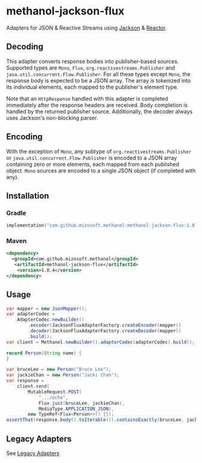 # methanol-jackson-flux

Adapters for JSON & Reactive Streams using [Jackson][jackson] & [Reactor][reactor].

## Decoding

This adapter converts response bodies into publisher-based sources. Supported types are
`Mono`, `Flux`, `org.reactivestreams.Publisher` and `java.util.concurrent.Flow.Publisher`.
For all these types except `Mono`, the response body is expected to be a JSON array.
The array is tokenized into its individual elements, each mapped to the publisher's element type.

Note that an `HttpResponse` handled with this adapter is completed immediately after the response headers are received.
Body completion is handled by the returned publisher source. Additionally, the decoder always uses Jackson's non-blocking parser.

## Encoding

With the exception of `Mono`, any subtype of `org.reactivestreams.Publisher` or
`java.util.concurrent.Flow.Publisher` is encoded to a JSON array containing zero or more elements, each mapped from each published object.
`Mono` sources are encoded to a single JSON object (if completed with any).

## Installation

### Gradle

```kotlin
implementation("com.github.mizosoft.methanol:methanol-jackson-flux:1.8.4")
```

### Maven

```xml
<dependency>
  <groupId>com.github.mizosoft.methanol</groupId>
   <artifactId>methanol-jackson-flux</artifactId>
    <version>1.8.4</version>
</dependency>
```

## Usage

```java
var mapper = new JsonMapper();
var adapterCodec =
    AdapterCodec.newBuilder()
        .encoder(JacksonFluxAdapterFactory.createEncoder(mapper))
        .decoder(JacksonFluxAdapterFactory.createDecoder(mapper))
        .build();
var client = Methanol.newBuilder().adapterCodec(adapterCodec).build();

record Person(String name) {
}

var bruceLee = new Person("Bruce Lee");
var jackieChan = new Person("Jacki Chan");
var response =
    client.send(
        MutableRequest.POST(
            ".../echo",
            Flux.just(bruceLee, jackieChan),
            MediaType.APPLICATION_JSON), 
        new TypeRef<Flux<Person>>() {});
assertThat(response.body().toIterable()).containsExactly(bruceLee, jackieChan);
```

## Legacy Adapters

See [Legacy Adapters](https://mizosoft.github.io/methanol/legacy_adapters/)

[jackson]: https://github.com/FasterXML/jackson
[reactor]: https://github.com/reactor/reactor-core
